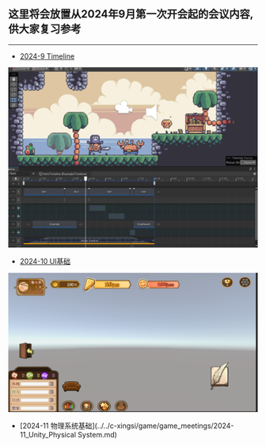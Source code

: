 ## 这里将会放置从2024年9月第一次开会起的会议内容,供大家复习参考
-----
- [2024-9 Timeline](../../c-xingsi/game/game_meetings/2024-9_Timeline.md)

<img src='../../../assets/xingsi/game/meeting/Timeline/Timeline.png' loading='lazy'>

- [2024-10 UI基础](../../c-xingsi/game/game_meetings/2024-10_UI.md)

<img src='../../../assets/xingsi/game/meeting/UI/UI.png' loading='lazy'>

- [2024-11 物理系统基础](../../c-xingsi/game/game_meetings/2024-11_Unity_Physical System.md)